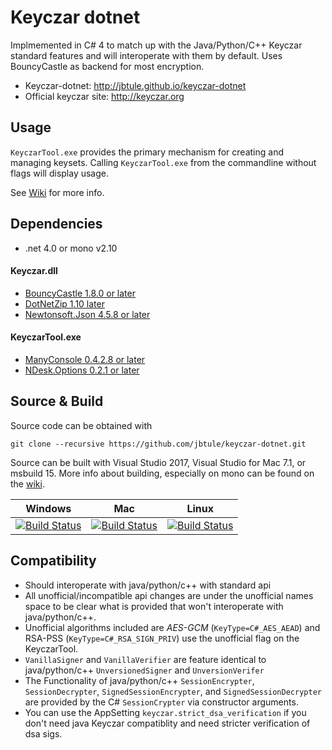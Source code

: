 # Keyczar dotnet 
Implmemented in C# 4 to match up with the Java/Python/C++ Keyczar standard features
and will interoperate with them by default. Uses BouncyCastle as backend for most encryption.

 - Keyczar-dotnet: http://jbtule.github.io/keyczar-dotnet
 - Official keyczar site: http://keyczar.org

## Usage 

`KeyczarTool.exe` provides the primary mechanism for creating and managing keysets.
Calling `KeyczarTool.exe` from the commandline without flags will display usage.

See [Wiki](http://github.com/jbtule/keyczar-dotnet/wiki) for more info.

## Dependencies

 - .net 4.0 or mono v2.10

#### Keyczar.dll 

 - [BouncyCastle 1.8.0 or later](http://www.bouncycastle.org/csharp/)
 - [DotNetZip 1.10 later](https://github.com/haf/DotNetZip.Semverd)
 - [Newtonsoft.Json 4.5.8 or later](http://json.codeplex.com/)

#### KeyczarTool.exe

 - [ManyConsole 0.4.2.8 or later](https://github.com/fschwiet/ManyConsole)
 - [NDesk.Options 0.2.1 or later](http://www.ndesk.org/Options)
 
## Source & Build

Source code can be obtained with

    git clone --recursive https://github.com/jbtule/keyczar-dotnet.git

Source can be built with Visual Studio 2017, Visual Studio for Mac 7.1, or msbuild 15. More info about building, especially on mono can be found on the [wiki](https://github.com/jbtule/keyczar-dotnet/wiki/Building%20or%20Testing%20Keyczar%20dotnet%20in%20Depth).

Windows | Mac | Linux
------ | ------ | --------
[![Build Status][WinImgMaster]][WinLinkMaster] | [![Build Status][MacImgMaster]][MacLinkMaster] | [![Build Status][TuxImgMaster]][TuxLinkMaster]

[WinImgMaster]:https://ci.appveyor.com/api/projects/status/5p0wfhgroa8a9f4t/branch/master?svg=true
[WinLinkMaster]:https://ci.appveyor.com/project/jbtule/keyczar-dotnet-l0us4/branch/master
[MacImgMaster]:https://travis-matrix-badges.herokuapp.com/repos/jbtule/keyczar-dotnet/branches/master/2

[MacLinkMaster]:https://travis-ci.org/jbtule/keyczar-dotnet
[TuxImgMaster]:https://travis-matrix-badges.herokuapp.com/repos/jbtule/keyczar-dotnet/branches/master/1
[TuxLinkMaster]:https://travis-ci.org/jbtule/keyczar-dotnet


## Compatibility

 - Should interoperate with java/python/c++ with standard api
 - All unofficial/incompatible api changes are under the unofficial names space to be clear what is provided that won't interoperate with java/python/c++.
 - Unofficial algorithms included are *AES-GCM* (`KeyType=C#_AES_AEAD`) and RSA-PSS (`KeyType=C#_RSA_SIGN_PRIV`) use the unofficial flag on the KeyczarTool.
 - `VanillaSigner` and `VanillaVerifier` are feature identical to java/python/c++ `UnversionedSigner` and `UnversionVerifer`
 - The Functionality of java/python/c++ `SessionEncrypter`, `SessionDecrypter`, `SignedSessionEncrypter`, and `SignedSessionDecrypter` are provided by the C# `SessionCrypter` via constructor arguments.
 - You can use the AppSetting `keyczar.strict_dsa_verification` if you don't need java Keyczar compatiblity and need stricter verification of dsa sigs.


